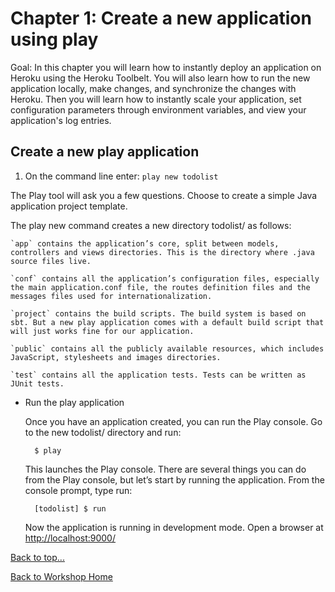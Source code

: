 # <a id="top">Chapter 1: Create a new application using play</a>

Goal: In this chapter you will learn how to instantly deploy an application on Heroku using the Heroku Toolbelt.  You will also learn how to run the new application locally, make changes, and synchronize the changes with Heroku.  Then you will learn how to instantly scale your application, set configuration parameters through environment variables, and view your application's log entries.

## Create a new play application

  1. On the command line enter: `play new todolist`

  The Play tool will ask you a few questions. Choose to create a simple Java application project template.

  The play new command creates a new directory todolist/ as follows:

    `app` contains the application’s core, split between models, controllers and views directories. This is the directory where .java source files live.

    `conf` contains all the application’s configuration files, especially the main application.conf file, the routes definition files and the messages files used for internationalization.

    `project` contains the build scripts. The build system is based on sbt. But a new play application comes with a default build script that will just works fine for our application.

    `public` contains all the publicly available resources, which includes JavaScript, stylesheets and images directories.

    `test` contains all the application tests. Tests can be written as JUnit tests.


* Run the play application

  Once you have an application created, you can run the Play console. Go to the new todolist/ directory and run:

        $ play

  This launches the Play console. There are several things you can do from the Play console, but let’s start by running the application. From the console prompt, type run:

        [todolist] $ run

  Now the application is running in development mode. Open a browser at [http://localhost:9000/](http://localhost:9000/)


[Back to top...](#top)

[Back to Workshop Home](/index.html)

